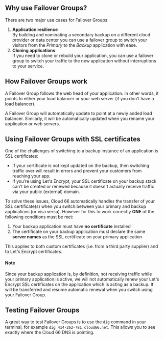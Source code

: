 
## Why use Failover Groups?

There are two major use cases for Failover Groups:

1. **Application resilience**  
 By building and nominating a secondary backup on a different cloud provider or data center you can use a failover group to switch your visitors from the _Primary_ to the _Backup_ application with ease.
2. **Cloning applications**  
If you need to clone or rebuild your application, you can use a failover group to switch your traffic to the new application without interruptions to your service.

## How Failover Groups work

A Failover Group follows the web head of your application. In other words, it points to either your load balancer or your web server (if you don't have a load balancer).

A Failover Group will automatically update to point at a newly added load balancer. Similarly, it will be automatically updated when you rename your application or web servers.

## Using Failover Groups with SSL certificates

One of the challenges of switching to a backup instance of an application is SSL certificates: 

- If your certificate is not kept updated on the backup, then switching traffic over will result in errors and prevent your customers from reaching your app.
- If you're using Let's Encrypt, your SSL certificate on your backup stack can't be created or renewed because it doesn't actually receive traffic via your public (external) domain.

To solve these issues, Cloud 66 automatically handles the transfer of your SSL certificate(s) when you switch between your primary and backup applications (or visa versa). However for this to work correctly **ONE** of the following conditions must be met:

1. Your backup application must have **no certificate** installed 
2. The certificate on your backup application must declare the same **server names** as the SSL certificate on your primary application

This applies to both custom certificates (i.e. from a third party supplier) and to Let's Encrypt certificates.

#### Note
<div class="notice"><p>
Since your backup application is, by definition, not receiving traffic while your primary application is active, we will not automatically renew your Let's Encrypt SSL certificates on the application which is acting as a backup. It will be transferred and resume automatic renewal when you switch using your Failover Group.
</p></div>

## Testing Failover Groups

A great way to test Failover Groups is to use the `dig` command in your terminal, for example `dig 414-262-781.cloud66.net`. This allows you to see exactly where the Cloud 66 DNS is pointing.